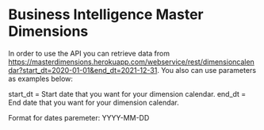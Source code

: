 # Business Intelligence Master Dimensions

In order to use the API you can retrieve data from https://masterdimensions.herokuapp.com/webservice/rest/dimensioncalendar?start_dt=2020-01-01&end_dt=2021-12-31.
You also can use parameters as examples below:

start_dt = Start date that you want for your dimension calendar.
end_dt = End date that you want for your dimension calendar.

Format for dates paremeter: YYYY-MM-DD
